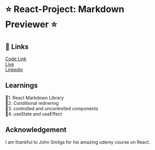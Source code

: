 # ⭐ React-Project: Markdown Previewer ⭐

## 🔗 Links

[Code Link](https://codesandbox.io/s/react-project-15-markdown-preview-tzpotp) <br>
[Live](https://csb-tzpotp.netlify.app/) <br>
[Linkedin](https://www.linkedin.com/in/pratyush-kesarwani-%F0%9F%87%AE%F0%9F%87%B3-2b6601171/)


## Learnings

📌1. React Markdown Library <br>
📌2. Conditional rednering <br>
📌3. controlled and uncontrolled components <br>
📌4. useState and useEffect <br>

## Acknowledgement

I am thankful to John Smilga for his amazing udemy course on React.
